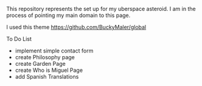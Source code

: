 This repository represents the set up for my uberspace asteroid. I am in the process of pointing my main domain to this page.

I used this theme https://github.com/BuckyMaler/global


To Do List

- implement simple contact form
- create Philosophy page
- create Garden Page
- create Who is Miguel Page
- add Spanish Translations
